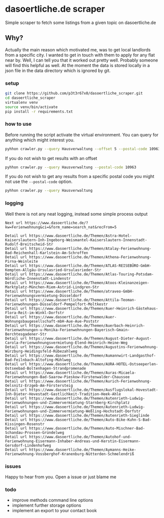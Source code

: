 # dasoertliche.de scraper

Simple scraper to fetch some listings from a given topic on dasoertliche.de


## Why?

Actually the main reason which motivated me, was to get local landlords from a specific city. I wanted to get in touch with them to apply for any flat near by. Well, I can tell you that it worked out pretty well. Probably someone will find this helpful as well. At the moment the data is stored locally in a json file in the data directory which is ignored by git.


### setup

```sh
git clone https://github.com/p3t3r67x0/dasoertliche_scraper.git
cd dasoertliche_scraper
virtualenv venv
source venv/bin/activate
pip install -r requirements.txt
```


### how to use

Before running the script activate the virtual environment. You can query for anything which might interest you.


```sh
pyhhon crawler.py --query Hausverwaltung --offset 5 --postal-code 10963
```

If you do not wish to get results with an offset

```sh
pyhhon crawler.py --query Hausverwaltung --postal-code 10963
```

If you do not wish to get any results from a specific postal code you might not use the `--postal-code` option.

```sh
pyhhon crawler.py --query Hausverwaltung
```


### logging

Well there is not any neat logging, instead some simple process output

```
Next url https://www.dasoertliche.de/?kw=Ferienwohnung&ci=&form_name=search_nat&recFrom=5

Detail url https://www.dasoertliche.de/Themen/Astra-Hotel-Kaiserslautern-Inh-Ingeborg-Weismantel-Kaiserslautern-Innenstadt-Rudolf-Breitscheid-Str
Detail url https://www.dasoertliche.de/Themen/Atalay-Ferienwohnung-Bad-Reichenhall-Karlstein-Am-Schroffen
Detail url https://www.dasoertliche.de/Themen/Athena-Ferienwohnung-Pirna-Weinleite
Detail url https://www.dasoertliche.de/Themen/ATLAS-REISEBÜRO-GmbH-Kempten-Allgäu-Ursulasried-Ursulasrieder-Str
Detail url https://www.dasoertliche.de/Themen/Atlas-Touring-Potsdam-Nördliche-Innenstadt-Lindenstr
Detail url https://www.dasoertliche.de/Themen/Atoos-Kleinanzeigen-Marktplatz-München-Riem-Astrid-Lindgren-Str
Detail url https://www.dasoertliche.de/Themen/atraveo-GmbH-Ferienwohnungsvermietung-Düsseldorf
Detail url https://www.dasoertliche.de/Themen/Attila-Teoman-Ferienwohnungen-Düsseldorf-Pempelfort-Moltkestr
Detail url https://www.dasoertliche.de/Themen/Auer-Heinrich-Gästehaus-Flora-Reit-im-Winkl-Dorfstr
Detail url https://www.dasoertliche.de/Themen/Auer-Wohnungsbaugesellschaft-mbH-Aue-Aue-Poststr
Detail url https://www.dasoertliche.de/Themen/Auerbach-Heinrich-Ferienwohnungen-u-Monika-Ferienwohnungen-Bayerisch-Gmain-Berchtesgadener-Str
Detail url https://www.dasoertliche.de/Themen/August-Dieter-August-Carola-Ferienwohnungsvermietung-Elend-Heinrich-Heine-Weg
Detail url https://www.dasoertliche.de/Themen/Augustins-Ferienwohnung-Würzburg-Heidingsfeld-Rübezahlweg
Detail url https://www.dasoertliche.de/Themen/Aumannwirt-Landgasthof-Bad-Feilnbach-Altofing-Mühlweg
Detail url https://www.dasoertliche.de/Themen/AURA-HOTEL-Ostseeperlen-Ostseebad-Boltenhagen-Strandpromenade
Detail url https://www.dasoertliche.de/Themen/Auras-Micaela-Ferienwohnungen-Bad-Saarow-Pieskow-Fürstenwalder-Chaussee
Detail url https://www.dasoertliche.de/Themen/Aurich-Ferienwohnung-Oelsnitz-Erzgeb-Am-Förstersteig
Detail url https://www.dasoertliche.de/Themen/Ausflugslokal-Hovestadt-Inh-Dieter-Hovestadt-Gastlichkeit-Tradition-Heek-Ahle
Detail url https://www.dasoertliche.de/Themen/Autenrieth-Ludwig-Ferienwohnungen-und-Zimmervermietung-Starnberg-Kirchplatz
Detail url https://www.dasoertliche.de/Themen/Autenrieth-Ludwig-Ferienwohnungen-und-Zimmervermietung-Weßling-Hochstadt-Dorfstr
Detail url https://www.dasoertliche.de/Themen/Autenrieth-Sieglinde
Detail url https://www.dasoertliche.de/Themen/Auto-Bike-Kuhn-S-Bad-Kissingen-Rosenstr
Detail url https://www.dasoertliche.de/Themen/Auto-Mischner-Bad-Schandau-Prossen-Gründelweg
Detail url https://www.dasoertliche.de/Themen/Autohof-und-Ferienwohnung-Eisermann-Inhaber-Andreas-und-Kerstin-Eisermann-Gersdorf-Lindenhofweg
Detail url https://www.dasoertliche.de/Themen/Aymanns-Heike-Ferienwohnung-Vossberghof-Kranenburg-Nütterden-Schmelendriß
```

### issues

Happy to hear from you. Open a issue or just blame me


### todo

- improve methods command line options
- implement further storage options
- implement an export to your contact book
